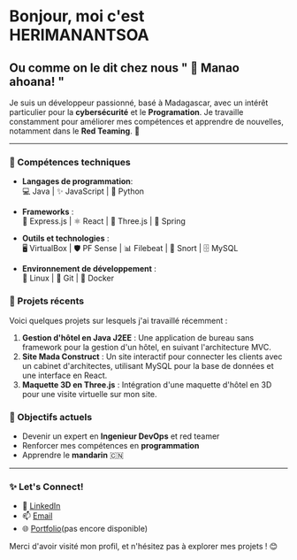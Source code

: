 # Bonjour, moi c'est HERIMANANTSOA 
## Ou comme on le dit chez nous " 👋 Manao ahoana! "

Je suis un développeur passionné, basé à Madagascar, avec un intérêt particulier pour la **cybersécurité** et le **Programation**. Je travaille constamment pour améliorer mes compétences et apprendre de nouvelles, notamment dans le **Red Teaming**. 🚀

---

### 🔧 Compétences techniques

   - **Langages de programmation**:   
 💻 Java | ✨ JavaScript | 🐍 Python

   - **Frameworks** :   
 🚀 Express.js | ⚛️ React | 🌌 Three.js | 🌱 Spring

   - **Outils et technologies** :   
 🖥️ VirtualBox | 🛡️ PF Sense | 📊 Filebeat | 🐗 Snort | 🗄️ MySQL

   - **Environnement de développement** :   
 🐧 Linux | 🌿 Git | 🐳 Docker

### 🚀 Projets récents
Voici quelques projets sur lesquels j'ai travaillé récemment :
1. **Gestion d'hôtel en Java J2EE** : Une application de bureau sans framework pour la gestion d'un hôtel, en suivant l'architecture MVC.
2. **Site Mada Construct** : Un site interactif pour connecter les clients avec un cabinet d'architectes, utilisant MySQL pour la base de données et une interface en React.
3. **Maquette 3D en Three.js** : Intégration d'une maquette d'hôtel en 3D pour une visite virtuelle sur mon site.

### 🎯 Objectifs actuels
- Devenir un expert en **Ingenieur DevOps** et red teamer
- Renforcer mes compétences en **programmation**
- Apprendre le **mandarin** 🇨🇳

---



### ✨ Let's Connect!
- 💼 [LinkedIn](https://www.linkedin.com/in/fitiavana-herimanantsoa)
- 📫 [Email](herimanantsoa.odilon@gmail.com)
- 🌐 [Portfolio](https://tonportfolio.com)(pas encore disponible)

Merci d'avoir visité mon profil, et n'hésitez pas à explorer mes projets ! 😊
